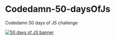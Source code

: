 # Codedamn-50-daysOfJs

Codedamn 50 days of JS challenge
<!DOCTYPE html>
<html>
  <head> 
      <meta charset ="utf-8"> 
      <title>%0 days of JS</title> 
   </head> 
  <body>
  <div>
  <a href="https://codedamn.com/50-days-of-js" "target="_blank"><img src="https://user-images.githubusercontent.com/64855541/141643232-35ba903e-2ea4-40a4-93e0-b756c36104b8.png" alt="50 days of JS banner"></a>
  </div>
  </body>
</html>
